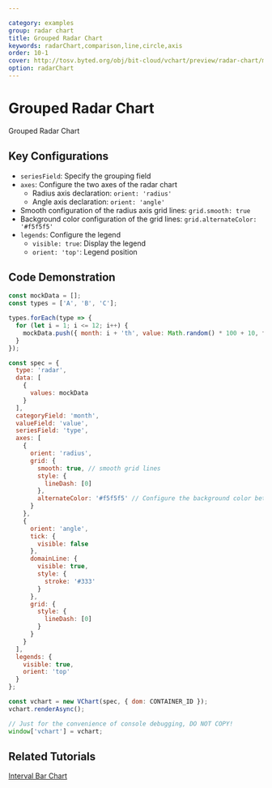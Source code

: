 ```yaml
---

category: examples
group: radar chart
title: Grouped Radar Chart
keywords: radarChart,comparison,line,circle,axis
order: 10-1
cover: http://tosv.byted.org/obj/bit-cloud/vchart/preview/radar-chart/multiple-radar.png
option: radarChart
---
```


# Grouped Radar Chart

Grouped Radar Chart

## Key Configurations

- `seriesField`: Specify the grouping field
- `axes`: Configure the two axes of the radar chart
  - Radius axis declaration: `orient: 'radius'`
  - Angle axis declaration: `orient: 'angle'`
- Smooth configuration of the radius axis grid lines: `grid.smooth: true`
- Background color configuration of the grid lines: `grid.alternateColor: '#f5f5f5'`
- `legends`: Configure the legend
  - `visible: true`: Display the legend
  - `orient: 'top'`: Legend position

## Code Demonstration

```javascript livedemo
const mockData = [];
const types = ['A', 'B', 'C'];

types.forEach(type => {
  for (let i = 1; i <= 12; i++) {
    mockData.push({ month: i + 'th', value: Math.random() * 100 + 10, type });
  }
});

const spec = {
  type: 'radar',
  data: [
    {
      values: mockData
    }
  ],
  categoryField: 'month',
  valueField: 'value',
  seriesField: 'type',
  axes: [
    {
      orient: 'radius',
      grid: {
        smooth: true, // smooth grid lines
        style: {
          lineDash: [0]
        },
        alternateColor: '#f5f5f5' // Configure the background color between grid lines
      }
    },
    {
      orient: 'angle',
      tick: {
        visible: false
      },
      domainLine: {
        visible: true,
        style: {
          stroke: '#333'
        }
      },
      grid: {
        style: {
          lineDash: [0]
        }
      }
    }
  ],
  legends: {
    visible: true,
    orient: 'top'
  }
};

const vchart = new VChart(spec, { dom: CONTAINER_ID });
vchart.renderAsync();

// Just for the convenience of console debugging, DO NOT COPY!
window['vchart'] = vchart;
```

## Related Tutorials

[Interval Bar Chart](link)